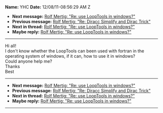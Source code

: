 **Name:** YHC
**Date:** 12/08/11-08:56:29 AM Z

  - **Next message:** [Rolf Mertig: "Re: use LoopTools in
    windows?"](0680.html)
  - **Previous message:** [Rolf Mertig: "Re: Diracc Simplify and Dirac
    Trick"](0678.html)
  - **Next in thread:** [Rolf Mertig: "Re: use LoopTools in
    windows?"](0680.html)
  - **Maybe reply:** [Rolf Mertig: "Re: use LoopTools in
    windows?"](0680.html)

-----

Hi all\!  
I don't know whether the LoopTools can been used with fortran in the
operating system of windows, if it can, how to use it in windows?  
Could anyone help me?  
Thanks  
Best  

-----

  - **Next message:** [Rolf Mertig: "Re: use LoopTools in
    windows?"](0680.html)
  - **Previous message:** [Rolf Mertig: "Re: Diracc Simplify and Dirac
    Trick"](0678.html)
  - **Next in thread:** [Rolf Mertig: "Re: use LoopTools in
    windows?"](0680.html)
  - **Maybe reply:** [Rolf Mertig: "Re: use LoopTools in
    windows?"](0680.html)

-----

